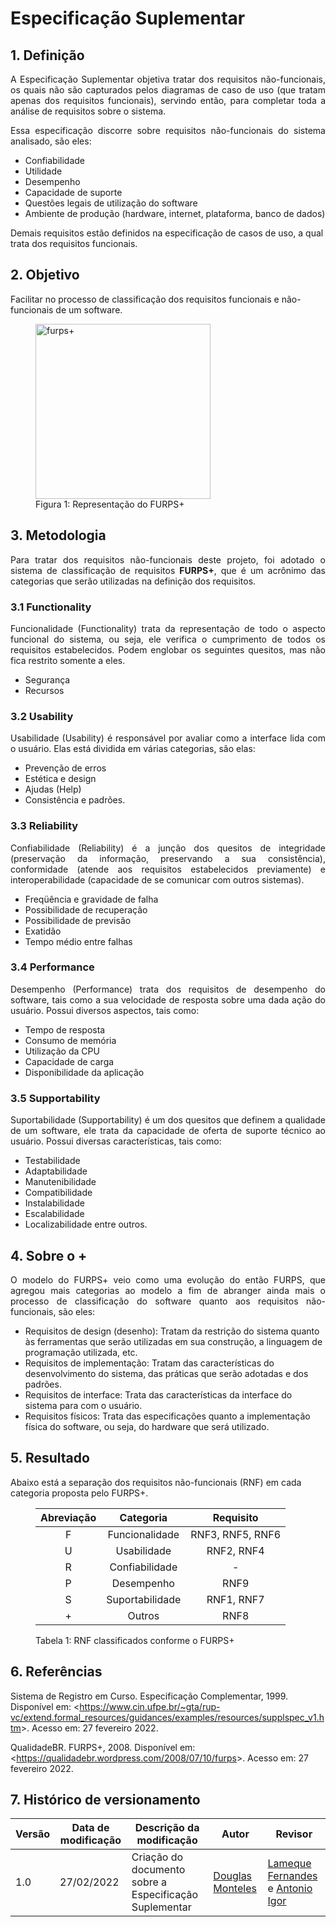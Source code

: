 # Especificação Suplementar

## 1. Definição

<p style="text-align: justify">
  A Especificação Suplementar objetiva tratar dos requisitos não-funcionais, os quais não são capturados pelos diagramas de caso de uso (que tratam apenas dos requisitos funcionais), servindo então, para completar toda a análise de requisitos sobre o sistema.
</p>

<p style="text-align: justify">
  Essa especificação discorre sobre requisitos não-funcionais do sistema analisado, são eles: 

  <ul>
    <li>Confiabilidade</li>
    <li>Utilidade</li>
    <li>Desempenho</li>
    <li>Capacidade de suporte</li>
    <li>Questões legais de utilização do software</li>
    <li>Ambiente de produção (hardware, internet, plataforma, banco de dados)</li>
  </ul> 

  Demais requisitos estão definidos na especificação de casos de uso, a qual trata dos requisitos funcionais.
</p>

## 2. Objetivo

Facilitar no processo de classificação dos requisitos funcionais e não-funcionais de um software.

<figure>
  <img width="280" src="../../assets/img/furps.gif" alt="furps+">
  <figcaption>Figura 1: Representação do FURPS+</figcaption>
</figure>

## 3. Metodologia

<p style="text-align: justify">
  Para tratar dos requisitos não-funcionais deste projeto, foi adotado o sistema de classificação de requisitos <strong>FURPS+</strong>, que é um acrônimo das categorias que serão utilizadas na definição dos requisitos.
</p>


###  3.1 **F**unctionality

<p style="text-align: justify">
  Funcionalidade (Functionality) trata da representação de todo o aspecto funcional do sistema, ou seja, ele verifica o cumprimento de todos os requisitos estabelecidos. Podem englobar os seguintes quesitos, mas não fica restrito somente a eles.

  <ul>
    <li>Segurança</li>
    <li>Recursos</li>
  </ul> 
</p>

### 3.2 **U**sability

<p style="text-align: justify">
  Usabilidade (Usability) é responsável por avaliar como a interface lida com o usuário. Elas está dividida em várias categorias, são elas:

  <ul>
    <li>Prevenção de erros</li>
    <li>Estética e design</li>
    <li>Ajudas (Help)</li>
    <li>Consistência e padrões.</li>
  </ul> 
</p>

### 3.3 **R**eliability

<p style="text-align: justify">
  Confiabilidade (Reliability) é a junção dos quesitos de integridade (preservação da informação, preservando a sua consistência), conformidade (atende aos requisitos estabelecidos previamente) e interoperabilidade (capacidade de se comunicar com outros sistemas).

  <ul>
    <li>Freqüência e gravidade de falha</li>
    <li>Possibilidade de recuperação</li>
    <li>Possibilidade de previsão</li>
    <li>Exatidão</li>
    <li>Tempo médio entre falhas</li>
  </ul> 
</p>

### 3.4 **P**erformance

<p style="text-align: justify">
  Desempenho (Performance) trata dos requisitos de desempenho do software, tais como a sua velocidade de resposta sobre uma dada ação do usuário. Possui diversos aspectos, tais como:

  <ul>
    <li>Tempo de resposta</li>
    <li>Consumo de memória</li>
    <li>Utilização da CPU</li>
    <li>Capacidade de carga</li>
    <li>Disponibilidade da aplicação</li>
  </ul> 
</p>

### 3.5 **S**upportability

<p style="text-align: justify">
  Suportabilidade (Supportability) é um dos quesitos que definem a qualidade de um software, ele trata da capacidade de oferta de suporte técnico ao usuário. Possui diversas características, tais como:

  <ul>
    <li>Testabilidade</li>
    <li>Adaptabilidade</li>
    <li>Manutenibilidade</li>
    <li>Compatibilidade</li>
    <li>Instalabilidade</li>
    <li>Escalabilidade</li>
    <li>Localizabilidade entre outros.</li>
  </ul> 
</p>

## 4. Sobre o **+**

<p style="text-align: justify">
  O modelo do FURPS+ veio como uma evolução do então FURPS, que agregou mais categorias ao modelo a fim de abranger ainda mais o processo de classificação do software quanto aos requisitos não-funcionais, são eles:

  <ul>
    <li>
      Requisitos de design (desenho): Tratam da restrição do sistema quanto às ferramentas que serão utilizadas em sua construção, a linguagem de programação utilizada, etc.
    </li>
    <li>
      Requisitos de implementação: Tratam das características do desenvolvimento do sistema, das práticas que serão adotadas e dos padrões.
    </li>
    <li>
      Requisitos de interface: Trata das características da interface do sistema para com o usuário.
    </li>
    <li>
      Requisitos físicos: Trata das especificações quanto a implementação física do software, ou seja, do hardware que será utilizado.
    </li>
  </ul> 
</p>

## 5. Resultado

Abaixo está a separação dos requisitos não-funcionais (RNF) em cada categoria proposta pelo FURPS+.

<figure>
<table>
  <thead>
    <tr>
      <th align="center">Abreviação</th>
      <th align="center">Categoria</th>
      <th align="center">Requisito</th>
    </tr>
  </thead>

  <tbody>
    <tr>
      <td align="center">F</td>
      <td align="center">Funcionalidade</td>
      <td align="center">RNF3, RNF5, RNF6</td>
    </tr>
    <tr>
      <td align="center">U</td>
      <td align="center">Usabilidade</td>
      <td align="center">RNF2, RNF4</td>
    </tr>
    <tr>
      <td align="center">R</td>
      <td align="center">Confiabilidade</td>
      <td align="center">-</td>
    </tr>
    <tr>
      <td align="center">P</td>
      <td align="center">Desempenho</td>
      <td align="center">RNF9</td>
    </tr>
    <tr>
      <td align="center">S</td>
      <td align="center">Suportabilidade</td>
      <td align="center">RNF1, RNF7</td>
    </tr>
    <tr>
      <td align="center">+</td>
      <td align="center">Outros</td>
      <td align="center">RNF8</td>
    </tr>
  </tbody>
</table>

<figcaption>
  Tabela 1: RNF classificados conforme o FURPS+
</figcaption>
</figure>

## 6. Referências

Sistema de Registro em Curso. Especificação Complementar, 1999. Disponível em: <<https://www.cin.ufpe.br/~gta/rup-vc/extend.formal_resources/guidances/examples/resources/supplspec_v1.htm>>. Acesso em: 27 fevereiro 2022.

QualidadeBR. FURPS+, 2008. Disponível em: <<https://qualidadebr.wordpress.com/2008/07/10/furps>>. Acesso em: 27 fevereiro 2022. 

## 7. Histórico de versionamento

|Versão|Data de modificação|Descrição da modificação|Autor| Revisor|
|-|-|-|-|-|
|1.0|27/02/2022|Criação do documento sobre a Especificação Suplementar|[Douglas Monteles](https://github.com/douglasmonteles)|[Lameque Fernandes](https://github.com/lamequefernandes) e [Antonio Igor](https://github.com/antonioigorcarvalho)|
